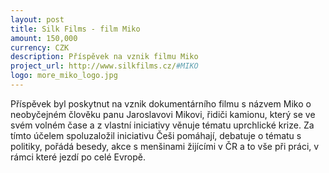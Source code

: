 ```yaml
---
layout: post
title: Silk Films - film Miko
amount: 150,000
currency: CZK
description: Příspěvek na vznik filmu Miko
project_url: http://www.silkfilms.cz/#MIKO
logo: more_miko_logo.jpg
---
```


Příspěvek byl poskytnut na vznik dokumentárního filmu s názvem Miko o neobyčejném člověku panu Jaroslavovi Mikovi, řidiči kamionu, který se ve svém volném čase a z vlastní iniciativy věnuje tématu uprchlické krize. Za tímto účelem spoluzaložil iniciativu Češi pomáhají, debatuje o tématu s politiky, pořádá besedy, akce s menšinami žijícími v ČR a to vše při práci, v rámci které jezdí po celé Evropě.
